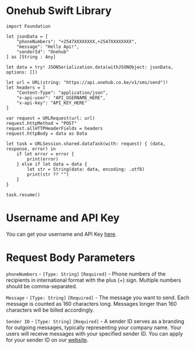 # Onehub Swift Library
```
import Foundation

let jsonData = [
    "phoneNumbers": "+2547XXXXXXXX,+2547XXXXXXXX",
    "message": "Hello Api!",
    "senderId": "Onehub"
] as [String : Any]

let data = try! JSONSerialization.data(withJSONObject: jsonData, options: [])

let url = URL(string: "https://api.onehub.co.ke/v1/sms/send")!
let headers = [
    "Content-Type": "application/json",
    "x-api-user": "API_USERNAME_HERE",
    "x-api-key": "API_KEY_HERE"
]

var request = URLRequest(url: url)
request.httpMethod = "POST"
request.allHTTPHeaderFields = headers
request.httpBody = data as Data

let task = URLSession.shared.dataTask(with: request) { (data, response, error) in
    if let error = error {
        print(error)
    } else if let data = data {
        let str = String(data: data, encoding: .utf8)
        print(str ?? "")
    }
}

task.resume()
```
# Username and API Key
You can get your username and API Key [here](https://dashboard.onehub.co.ke/account/0/user/signup).
# Request Body Parameters
`phoneNumbers` - `[Type: String]` `[Required]` - Phone numbers of the recipients in international format with the plus (+) sign. Multiple numbers should be comma-separated.

`Message` - `[Type: String]` `[Required]` - The message you want to send. Each message is counted as 160 characters long. Messages longer than 160 characters will be billed accordingly.

`Sender ID` - `[Type: String]` `[Required]` - A sender ID serves as a branding for outgoing messages, typically representing your company name. Your users will receive messages with your specified sender ID. You can apply for your sender ID on our [website](https://onehub.co.ke/).
